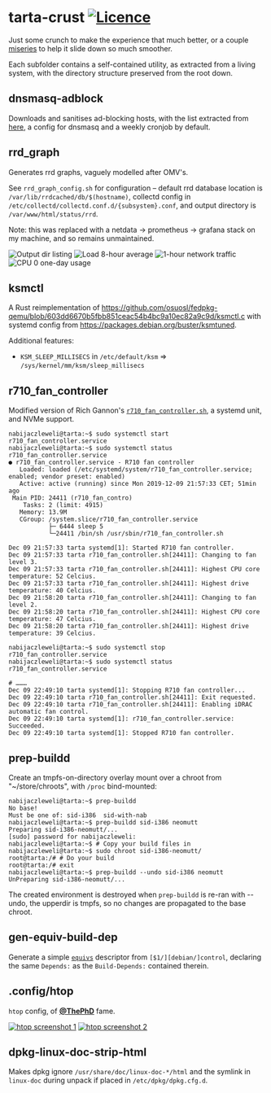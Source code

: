 # tarta-crust [![Licence](https://img.shields.io/badge/license-MIT-blue.svg?style=flat)](LICENSE)
Just some crunch to make the experience that much better,
	or a couple [miseries](https://twitter.com/q3k/status/1187017050260213760) to help it slide down so much smoother.

Each subfolder contains a self-contained utility, as extracted from a living system, with the directory structure preserved from the root down.

## dnsmasq-adblock
Downloads and sanitises ad-blocking hosts,
	with the list extracted from [here](https://github.com/StevenBlack/hosts/tree/97c4b4877812f36a00c72de2bf21ada8b288ce9e/data),
	a config for dnsmasq and a weekly cronjob by default.

## rrd_graph
Generates rrd graphs, vaguely modelled after OMV's.

See `rrd_graph_config.sh` for configuration – default
	rrd database location is `/var/lib/rrdcached/db/$(hostname)`,
	collectd config in `/etc/collectd/collectd.conf.d/{subsystem}.conf`, and
	output directory is `/var/www/html/status/rrd`.

Note: this was replaced with a netdata -> prometheus -> grafana stack on my machine, and so remains unmaintained.

![Output dir listing](https://user-images.githubusercontent.com/6709544/69073962-b1717e80-0a2e-11ea-9151-a32574f99017.png)
![Load 8-hour average](https://user-images.githubusercontent.com/6709544/69074021-db2aa580-0a2e-11ea-87e0-82d885010275.png)
![1-hour network traffic](https://user-images.githubusercontent.com/6709544/69074081-fac1ce00-0a2e-11ea-8b12-1f1cc1578f20.png)
![CPU 0 one-day usage](https://user-images.githubusercontent.com/6709544/69074713-36a96300-0a30-11ea-8dd7-73bc322d24eb.png)

## ksmctl

A Rust reimplementation of https://github.com/osuosl/fedpkg-qemu/blob/603dd6670b5fbb851ceac54b4bc9a10ec82a9c9d/ksmctl.c with systemd config from https://packages.debian.org/buster/ksmtuned.

Additional features:
  * `KSM_SLEEP_MILLISECS` in `/etc/default/ksm` => `/sys/kernel/mm/ksm/sleep_millisecs`

## r710_fan_controller

Modified version of Rich Gannon's [`r710_fan_controller.sh`](http://richgannon.net/projects/dellfanspeed), a systemd unit, and NVMe support.

```shell
nabijaczleweli@tarta:~$ sudo systemctl start r710_fan_controller.service
nabijaczleweli@tarta:~$ sudo systemctl status r710_fan_controller.service
● r710_fan_controller.service - R710 fan controller
   Loaded: loaded (/etc/systemd/system/r710_fan_controller.service; enabled; vendor preset: enabled)
   Active: active (running) since Mon 2019-12-09 21:57:33 CET; 51min ago
 Main PID: 24411 (r710_fan_contro)
    Tasks: 2 (limit: 4915)
   Memory: 13.9M
   CGroup: /system.slice/r710_fan_controller.service
           ├─ 6444 sleep 5
           └─24411 /bin/sh /usr/sbin/r710_fan_controller.sh

Dec 09 21:57:33 tarta systemd[1]: Started R710 fan controller.
Dec 09 21:57:33 tarta r710_fan_controller.sh[24411]: Changing to fan level 3.
Dec 09 21:57:33 tarta r710_fan_controller.sh[24411]: Highest CPU core temperature: 52 Celcius.
Dec 09 21:57:33 tarta r710_fan_controller.sh[24411]: Highest drive temperature: 40 Celcius.
Dec 09 21:58:20 tarta r710_fan_controller.sh[24411]: Changing to fan level 2.
Dec 09 21:58:20 tarta r710_fan_controller.sh[24411]: Highest CPU core temperature: 47 Celcius.
Dec 09 21:58:20 tarta r710_fan_controller.sh[24411]: Highest drive temperature: 39 Celcius.
```

```shell
nabijaczleweli@tarta:~$ sudo systemctl stop r710_fan_controller.service
nabijaczleweli@tarta:~$ sudo systemctl status r710_fan_controller.service

# ………
Dec 09 22:49:10 tarta systemd[1]: Stopping R710 fan controller...
Dec 09 22:49:10 tarta r710_fan_controller.sh[24411]: Exit requested.
Dec 09 22:49:10 tarta r710_fan_controller.sh[24411]: Enabling iDRAC automatic fan control.
Dec 09 22:49:10 tarta systemd[1]: r710_fan_controller.service: Succeeded.
Dec 09 22:49:10 tarta systemd[1]: Stopped R710 fan controller.
```

## prep-buildd

Create an tmpfs-on-directory overlay mount over a chroot from "~/store/chroots", with `/proc` bind-mounted:
```shell
nabijaczleweli@tarta:~$ prep-buildd
No base!
Must be one of: sid-i386  sid-with-nab
nabijaczleweli@tarta:~$ prep-buildd sid-i386 neomutt
Preparing sid-i386-neomutt/...
[sudo] password for nabijaczleweli:
nabijaczleweli@tarta:~$ # Copy your build files in
nabijaczleweli@tarta:~$ sudo chroot sid-i386-neomutt/
root@tarta:/# # Do your build
root@tarta:/# exit
nabijaczleweli@tarta:~$ prep-buildd --undo sid-i386 neomutt
UnPreparing sid-i386-neomutt/...
```

The created environment is destroyed when `prep-buildd` is re-ran with --undo,
the upperdir is tmpfs, so no changes are propagated to the base chroot.

## gen-equiv-build-dep

Generate a simple [`equivs`](https://packages.debian.org/equivs) descriptor from `[$1/][debian/]control`,
declaring the same `Depends:` as the `Build-Depends:` contained therein.

## .config/htop

`htop` config, of [**@ThePhD**](https://github.com/ThePhD/dotfiles/commit/e64186c944b5f08ac9e0e2a8498498dccbd22707) fame.

[![htop screenshot 1](screenshots/htop-647541072033218611.png)](https://raw.githubusercontent.com/nabijaczleweli/topfig/master/screenshots/htop-647541072033218611.png)
[![htop screenshot 2](screenshots/htop-647540165316968467.png)](https://raw.githubusercontent.com/nabijaczleweli/topfig/master/screenshots/htop-647540165316968467.png)

## dpkg-linux-doc-strip-html

Makes dpkg ignore `/usr/share/doc/linux-doc-*/html` and the symlink in `linux-doc` during unpack if placed in `/etc/dpkg/dpkg.cfg.d`.
